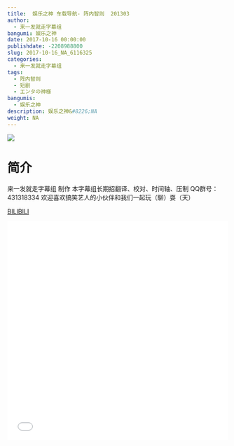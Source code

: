 ```yaml
---
title:  娱乐之神 车载导航- 阵内智则  201303
author: 
  - 来一发就走字幕组
bangumi: 娱乐之神
date: 2017-10-16 00:00:00
publishdate: -2208988800
slug: 2017-10-16_NA_6116325
categories: 
  - 来一发就走字幕组
tags: 
  - 阵内智则
  - 短剧
  - エンタの神様
bangumis: 
  - 娱乐之神
description: 娱乐之神&#8226;NA
weight: NA
---
```


![](https://i.imgur.com/CUmDGAJ.jpg)

# 简介  
来一发就走字幕组 制作 本字幕组长期招翻译、校对、时间轴、压制   QQ群号：431318334 欢迎喜欢搞笑艺人的小伙伴和我们一起玩（聊）耍（天）

  [BILIBILI](https://www.bilibili.com/video/av6116325/)


  <iframe src="//www.bilibili.com/html/html5player.html?cid=9930537&aid=6116325" width="100%" height="500" frameborder="0" allowfullscreen="allowfullscreen"></iframe>
